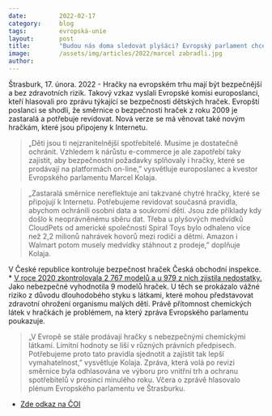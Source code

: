 ```yaml
---
date:         2022-02-17
category:     blog
tags:         evropská-unie 
layout:       post
title:        "Budou nás doma sledovat plyšáci? Evropský parlament chce revidovat směrnici o bezpečnosti hraček"
image:        /assets/img/articles/2022/marcel zabradli.jpg
author:       
---
```


Štrasburk, 17. února. 2022 - Hračky na evropském trhu mají být bezpečnější a bez zdravotních rizik. Takový vzkaz vyslali Evropské komisi europoslanci, kteří hlasovali pro zprávu týkající se bezpečnosti dětských hraček. Evropští poslanci se shodli, že směrnice o bezpečnosti hraček z roku 2009 je zastaralá a potřebuje revidovat. Nová verze se má věnovat také novým hračkám, které jsou připojeny k Internetu.

> „Děti jsou ti nejzranitelnější spotřebitelé. Musíme je dostatečně ochránit. Vzhledem k nárůstu e-commerce je ale zapotřebí taky zajistit, aby bezpečnostní požadavky splňovaly i hračky, které se prodávají na platformách on-line,” vysvětluje europoslanec a kvestor Evropského parlamentu Marcel Kolaja. 

> „Zastaralá směrnice nereflektuje ani takzvané chytré hračky, které se připojují k Internetu. Potřebujeme revidovat současná pravidla, abychom ochránili osobní data a soukromí dětí. Jsou zde příklady kdy došlo k neoprávněnému sběru dat. Třeba u plyšových medvídků CloudPets od americké společnosti Spiral Toys bylo odhaleno více než 2,2 milionů nahrávek hovorů mezi rodiči a dětmi. Amazon i Walmart potom musely medvídky stáhnout z prodeje,” doplňuje Kolaja.

V České republice kontroluje bezpečnost hraček Česká obchodní inspekce. * [V roce 2020 zkontrolovala 2 767 modelů a u 979 z nich zjistila nedostatky.](https://www.coi.cz/v-roce-2020-nahlasila-coi-do-mezinarodniho-vystrazneho-systemu-rapex-devet-modelu-nebezpecnych-hracek/) Jako nebezpečné vyhodnotila 9 modelů hraček. U těch se prokázalo vážné riziko z důvodu dlouhodobého styku s látkami, které mohou představovat zdravotní ohrožení organismu malých dětí. Právě přítomnost chemických látek v hračkách je problémem, na který zpráva Evropského parlamentu poukazuje. 

> „V Evropě se stále prodávají hračky s nebezpečnými chemickými látkami. Limitní hodnoty se liší v různých právních předpisech. Potřebujeme proto tato pravidla sjednotit a zajistit tak lepší vymahatelnost,” vysvětluje Kolaja. Zpráva, která volá po revizi směrnice byla odhlasována ve výboru pro vnitřní trh a ochranu spotřebitelů v prosinci minulého roku. Včera o zprávě hlasovalo plénum Evropského parlamentu ve Štrasburku. 

* [Zde odkaz na ČOI](https://www.coi.cz/v-roce-2020-nahlasila-coi-do-mezinarodniho-vystrazneho-systemu-rapex-devet-modelu-nebezpecnych-hracek/)
